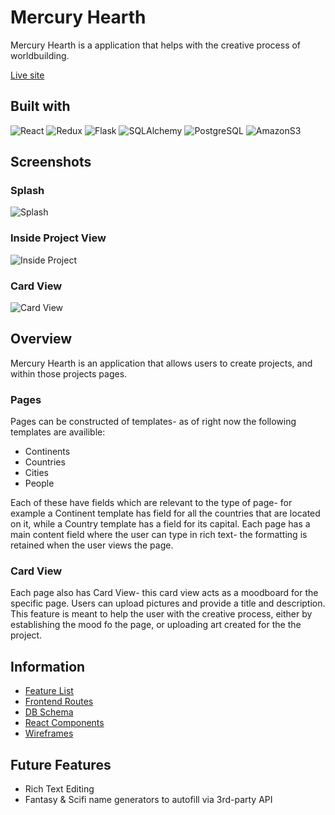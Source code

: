 # Mercury Hearth

Mercury Hearth is a application that helps with the creative process of worldbuilding.

[Live site](https://mercury-hearth.herokuapp.com/)

## Built with
![React](https://img.shields.io/badge/-ReactJs-black?logo=react)
![Redux](https://img.shields.io/badge/-Redux-black?logo=redux)
![Flask](https://img.shields.io/badge/-Flask-black?logo=flask)
![SQLAlchemy](https://img.shields.io/badge/-SQLAlchemy-black?logo=sqlalchemy)
![PostgreSQL](https://img.shields.io/badge/-PostgeSQL-black?logo=postgresql)
![AmazonS3](https://img.shields.io/badge/-Amazon%20S3-black?logo=amazons3)

## Screenshots
### Splash
![Splash](https://user-images.githubusercontent.com/59124348/154997849-25628fb2-66c8-49b0-98fd-3333c3ba1788.png)
### Inside Project View
![Inside Project](https://user-images.githubusercontent.com/59124348/154995118-90cce7aa-d24c-4d19-9ead-f26d24e00ab7.png)
### Card View
![Card View](https://user-images.githubusercontent.com/59124348/154995626-f9d23970-9613-4020-9646-bc76aacac33e.png)

## Overview
Mercury Hearth is an application that allows users to create projects, and within those projects pages.

### Pages
Pages can be constructed of templates- as of right now the following templates are availible:

* Continents
* Countries
* Cities
* People

Each of these have fields which are relevant to the type of page- for example a Continent template has field for all the countries that are located on it, while a Country template has a field for its capital. Each page has a main content field where the user can type in rich text- the formatting is retained when the user views the page.

### Card View
Each page also has Card View- this card view acts as a moodboard for the specific page. Users can upload pictures and provide a title and description. This feature is meant to help the user with the creative process, either by establishing the mood fo the page, or uploading art created for the the project.

## Information
* [Feature List](https://github.com/mothwork/mercury-hearth/wiki/Features)
* [Frontend Routes](https://github.com/mothwork/mercury-hearth/wiki/Frontend-Routes)
* [DB Schema](https://github.com/mothwork/mercury-hearth/wiki/DB-Schema)
* [React Components](https://github.com/mothwork/mercury-hearth/wiki/React-Components)
* [Wireframes](https://github.com/mothwork/mercury-hearth/wiki/Wireframes)


## Future Features
* Rich Text Editing
* Fantasy & Scifi name generators to autofill via 3rd-party API

